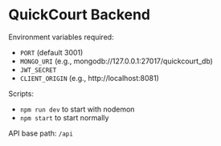 # QuickCourt Backend

Environment variables required:

- `PORT` (default 3001)
- `MONGO_URI` (e.g., mongodb://127.0.0.1:27017/quickcourt_db)
- `JWT_SECRET`
- `CLIENT_ORIGIN` (e.g., http://localhost:8081)

Scripts:

- `npm run dev` to start with nodemon
- `npm start` to start normally

API base path: `/api`

